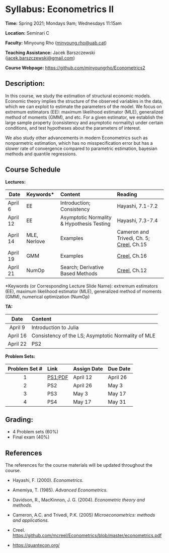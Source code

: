 # Syllabus: Econometrics II 

**Time:** Spring 2021; Mondays 9am; Wednesdays 11:15am

**Location:** Seminari C

**Faculty:** Minyoung Rho (minyoung.rho@uab.cat)

**Teaching Assistance:** Jacek Barszczewski (jacek.barszczewski@gmail.com)


**Course Webpage:** https://github.com/minyoungrho/Econometrics2

## Description:
In this course, we study the estimation of structural economic models. Economic theory implies the structure of the observed variables in the data, which we can exploit to estimate the parameters of the model. We focus on extremum estimators (EE): maximum likelihood estimator (MLE), generalized method of moments (GMM), and etc. For a given estimator, we establish the large sample property (consistency and asymptotic normality) under certain conditions, and test hypotheses about the parameters of interest. 

We also study other advancements in modern Econometrics such as  nonparmetric estimation, which has no misspecification error but has a slower rate of convergence compared to parametric estimation, bayesian methods and quantile regressions.

## Course Schedule

**Lectures:**

| Date | Keywords* |  Content | Reading  |
|---|:---|:---|:---|
| April 6 | EE | Introduction; Consistency  | Hayashi, 7.1-7.2  |   
| April 12 | EE | Asymptotic Normality & Hypothesis Testing | Hayashi, 7.3-7.4  |
| April 14 | MLE, Nerlove | Examples | Cameron and Trivedi, Ch. 5; [Creel](https://github.com/mcreel/Econometrics/blob/master/econometrics.pdf), Ch.15  | 
| April 19 | GMM | Examples | [Creel](https://github.com/mcreel/Econometrics/blob/master/econometrics.pdf), Ch.16  | 
| April 21 | NumOp | Search; Derivative Based Methods | [Creel](https://github.com/mcreel/Econometrics/blob/master/econometrics.pdf), Ch.12  | 

*Keywords (or Corresponding Lecture Slide Name): extremum estimators (EE), maximum likelihood estimator (MLE), generalized method of moments (GMM), numerical optimization (NumOp)



**TA:**

| Date | Content |
|:---:|:---|
| April 9 | Introduction to Julia | 
| April 16 | Consistency of the LS; Asymptotic Normality of MLE | 
| April 22 | PS2 | April 26 | May 3 |


**Problem Sets:**

| Problem Set # | Link |Assign Date |  Due Date |
|:---:|:---|:---|:---|
| 1 | [PS1](https://github.com/minyoungrho/Econometrics2/blob/main/ps/ps1.ipynb);[PDF](https://github.com/minyoungrho/Econometrics2/blob/main/ps/ps1.pdf) | April 12 | April 26 |
| 2 | PS2 | April 26 | May 3 |
| 3 | PS3 | May 3 | May 17 |
| 4 | PS4 | May 17 | May 31 |

## Grading: 
- 4 Problem sets (60%)
- Final exam (40%)

## References
The references for the course materials will be updated throughout the course.
- Hayashi, F. (2000). *Econometrics.*
- Amemiya, T. (1985). *Advanced Econometrics.*
- Davidson, R., MacKinnon, J. G. (2004). *Econometric theory and methods.*
- Cameron, A.C. and Trivedi, P.K. (2005) *Microeconometrics: methods and applications.*

- Creel. https://github.com/mcreel/Econometrics/blob/master/econometrics.pdf
- https://quantecon.org/
